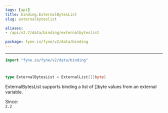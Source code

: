 ```yaml
---
tags: [api]
title: binding.ExternalBytesList
slug: externalbyteslist

aliases:
- /api/v2.7/data/binding/externalbyteslist

package: fyne.io/fyne/v2/data/binding
---
```



---
```go
import "fyne.io/fyne/v2/data/binding"
```

#

###

```go
type ExternalBytesList = ExternalList[[]byte]
```

ExternalBytesList supports binding a list of []byte values from an external variable.


<div class="since">Since: <code>
2.2</code></div>
